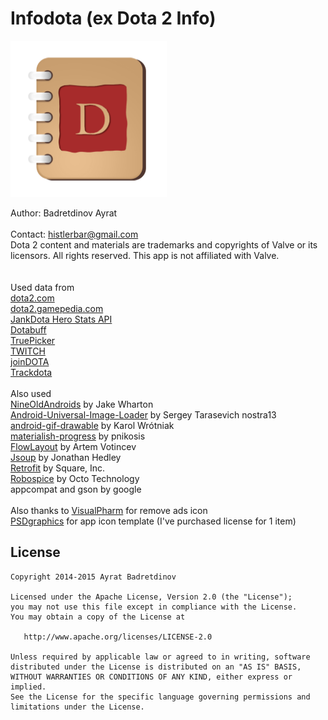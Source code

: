 # Infodota (ex Dota 2 Info)
<img src="icon.png" width="250" height="250" />

Author: Badretdinov Ayrat<br /><br />
Contact: histlerbar@gmail.com<br />
        Dota 2 content and materials are trademarks and copyrights of Valve or its licensors. All rights reserved. This app is not affiliated with Valve.<br /><br /><br />
        Used data from<br />
<a href="http://dota2.com/">dota2.com</a><br />
<a href="http://dota2.gamepedia.com/">dota2.gamepedia.com</a><br />
<a href="http://dotaheroes.herokuapp.com/">JankDota Hero Stats API</a><br />
<a href="http://dotabuff.com/">Dotabuff</a><br />
<a href="http://truepicker.com">TruePicker</a><br />
<a href="http://www.twitch.tv/">TWITCH</a><br />
<a href="http://www.joindota.com/">joinDOTA</a><br />
<a href="http://www.trackdota.com/">Trackdota</a><br /><br />
        Also used<br />
<a href="http://nineoldandroids.com/">NineOldAndroids</a> by Jake Wharton<br />
<a href="https://github.com/nostra13/Android-Universal-Image-Loader">Android-Universal-Image-Loader</a> by Sergey Tarasevich nostra13<br />
<a href="https://github.com/koral--/android-gif-drawable">android-gif-drawable</a> by Karol Wrótniak<br />
<a href="https://github.com/pnikosis/materialish-progress">materialish-progress</a> by pnikosis<br />
<a href="https://github.com/ApmeM/android-flowlayout">FlowLayout</a> by Artem Votincev<br />
<a href="http://jsoup.org/">Jsoup</a> by Jonathan Hedley<br />
<a href="http://square.github.io/retrofit/">Retrofit</a> by Square, Inc.<br />
<a href="https://github.com/stephanenicolas/robospice">Robospice</a> by Octo Technology<br />
appcompat and gson by google<br /><br />
Also thanks to <a href="http://www.visualpharm.com">VisualPharm</a> for remove ads icon<br />
<a href="http://www.psdgraphics.com/">PSDgraphics</a> for app icon template (I've purchased license for 1 item)

License
-------

    Copyright 2014-2015 Ayrat Badretdinov 

    Licensed under the Apache License, Version 2.0 (the "License");
    you may not use this file except in compliance with the License.
    You may obtain a copy of the License at

       http://www.apache.org/licenses/LICENSE-2.0

    Unless required by applicable law or agreed to in writing, software
    distributed under the License is distributed on an "AS IS" BASIS,
    WITHOUT WARRANTIES OR CONDITIONS OF ANY KIND, either express or implied.
    See the License for the specific language governing permissions and
    limitations under the License.
